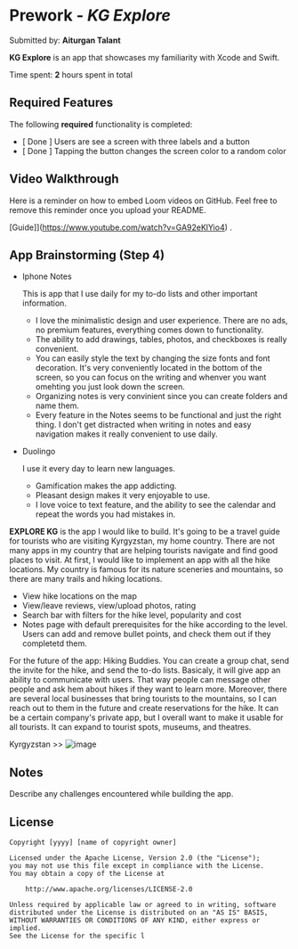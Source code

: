 # Prework - *KG Explore*

Submitted by: **Aiturgan Talant**

**KG Explore** is an app that showcases my familiarity with Xcode and Swift.

Time spent: **2** hours spent in total

## Required Features

The following **required** functionality is completed:

- [ Done ] Users are see a screen with three labels and a button
- [ Done ] Tapping the button changes the screen color to a random color
 
## Video Walkthrough

Here is a reminder on how to embed Loom videos on GitHub. Feel free to remove this reminder once you upload your README. 

[Guide]](https://www.youtube.com/watch?v=GA92eKlYio4) .

## App Brainstorming (Step 4)

- Iphone Notes

  This is app that I use daily for my to-do lists and other important information.
    - I love the minimalistic design and user experience. There are no ads, no premium features, everything comes down to functionality.
    - The ability to add drawings, tables, photos, and checkboxes is really convenient.
    - You can easily style the text by changing the size fonts and font decoration. It's very conveniently located in the bottom of the screen, so you can focus on the writing and whenver you want omehting you just look down the screen.
    - Organizing notes is very convinient since you can create folders and name them.
    - Every feature in the Notes seems to be functional and just the right thing. I don't get distracted when writing in notes and easy navigation makes it really convenient to use daily.

- Duolingo

  I use it every day to learn new languages.
  - Gamification makes the app addicting.
  - Pleasant design makes it very enjoyable to use.
  - I love voice to text feature, and the ability to see the calendar and repeat the words you had mistakes in. 

 **EXPLORE KG** is the app I would like to build. It's going to be a travel guide for tourists who are visiting Kyrgyzstan, my home country. There are not many apps in my country that are helping tourists navigate and find good places to visit. At first, I would like to implement an app with all the hike locations. My country is famous for its nature sceneries and mountains, so there are many trails and hiking locations.
  - View hike locations on the map
  - View/leave reviews, view/upload photos, rating
  - Search bar with filters for the hike level, popularity and cost
  - Notes page with default prerequisites for the hike according to the level. Users can add and remove bullet points, and check them out if they completetd them.

For the future of the app: Hiking Buddies. You can create a group chat, send the invite for the hike, and send the to-do lists. Basicaly, it will give app an ability to communicate with users. That way people can message other people and ask hem about hikes if they want to learn more. Moreover, there are several local businesses that bring tourists to the mountains, so I can reach out to them in the future and create reservations for the hike. It can be a certain company's private app, but I overall want to make it usable for all tourists. It can expand to tourist spots, museums, and theatres. 
  
Kyrgyzstan >> 
![image](https://github.com/bktfuture/CodePath-IOS-Dev/assets/86029622/f8806dcc-c518-4cec-ad2c-ae661f402900)


## Notes

Describe any challenges encountered while building the app.

## License

    Copyright [yyyy] [name of copyright owner]

    Licensed under the Apache License, Version 2.0 (the "License");
    you may not use this file except in compliance with the License.
    You may obtain a copy of the License at

        http://www.apache.org/licenses/LICENSE-2.0

    Unless required by applicable law or agreed to in writing, software
    distributed under the License is distributed on an "AS IS" BASIS,
    WITHOUT WARRANTIES OR CONDITIONS OF ANY KIND, either express or implied.
    See the License for the specific l

